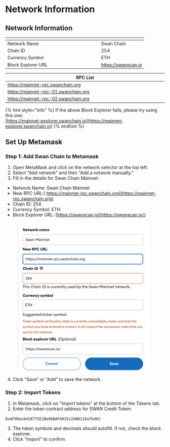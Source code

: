 # Network Information

## Network Information

<table><thead><tr><th width="282"></th><th></th></tr></thead><tbody><tr><td>Network Name</td><td>Swan Chain</td></tr><tr><td>Chain ID</td><td>254</td></tr><tr><td>Currency Symbol</td><td>ETH</td></tr><tr><td>Block Explorer URL</td><td><a href="https://swanscan.io/">https://swanscan.io</a></td></tr></tbody></table>

<table><thead><tr><th width="767">RPC List</th></tr></thead><tbody><tr><td><a href="https://mainnet-rpc.swanchain.org">https://mainnet-rpc.swanchain.org</a></td></tr><tr><td><a href="https://mainnet-rpc-01.swanchain.org">https://mainnet-rpc-01.swanchain.org</a></td></tr><tr><td><a href="https://mainnet-rpc-02.swanchain.org">https://mainnet-rpc-02.swanchain.org</a></td></tr></tbody></table>

{% hint style="info" %}
If the above Block Explorer fails, please try using this one:\
[https://mainnet-explorer.swanchain.io](https://mainnet-explorer.swanchain.io)
{% endhint %}

## Set Up Metamask

### **Step 1: Add Swan Chain to Metamask**

1. Open MetaMask and click on the network selector at the top left.
2. Select "Add network" and then "Add a network manually."
3. Fill in the details for Swan Chain Mainnet:

* Network Name: Swan Chain Mainnet
* New RPC URL:[ https://mainnet-rpc.swanchain.org](https://mainnet-rpc.swanchain.org)
* Chain ID: 254
* Currency Symbol: ETH
* Block Explorer URL: [https://swanscan.io](https://swanscan.io/)

<figure><img src="../../.gitbook/assets/MetaMask.png" alt=""><figcaption></figcaption></figure>

4. Click "Save" or "Add" to save the network.

### **Step 2: Import Tokens**

1. In Metamask, click on "Import tokens" at the bottom of the Tokens tab.
2. Enter the token contract address for SWAN Credit Token:

`0xAF90ac6428775E1Be06BAFA932c2d80119a7bd02`

3. The token symbols and decimals should autofill. If not, check the block explorer.
4. Click "Import" to confirm.
